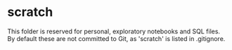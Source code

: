 # scratch

This folder is reserved for personal, exploratory notebooks and SQL files.
By default these are not committed to Git, as 'scratch' is listed in .gitignore.
